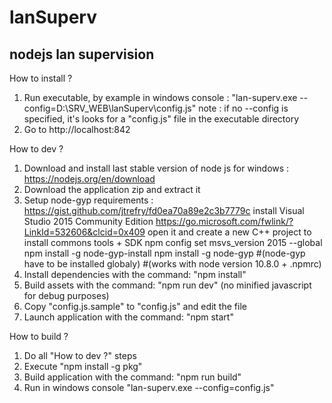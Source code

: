 # lanSuperv
## nodejs lan supervision

How to install ?
<br />
1) Run executable, by example in windows console : "lan-superv.exe --config=D:\SRV_WEB\lanSuperv\config.js"
note : if no --config is specified, it's looks for a "config.js" file in the executable directory
2) Go to http://localhost:842

How to dev ?
<br />
1) Download and install last stable version of node js for windows : 
<br /> https://nodejs.org/en/download
2) Download the application zip and extract it
3) Setup node-gyp requirements : https://gist.github.com/jtrefry/fd0ea70a89e2c3b7779c
install Visual Studio 2015 Community Edition https://go.microsoft.com/fwlink/?LinkId=532606&clcid=0x409
open it and create a new C++ project to install commons tools + SDK
npm config set msvs_version 2015 --global
npm install -g node-gyp-install
npm install -g node-gyp #(node-gyp have to be installed globaly)
#(works with node version 10.8.0 + .npmrc)
4) Install dependencies with the command: "npm install" 
5) Build assets with the command: "npm run dev" (no minified javascript for debug purposes)
6) Copy "config.js.sample" to "config.js" and edit the file
7) Launch application with the command: "npm start"

How to build ?
<br />
1) Do all "How to dev ?" steps
2) Execute "npm install -g pkg"
3) Build application with the command: "npm run build"
4) Run in windows console "lan-superv.exe --config=config.js"

